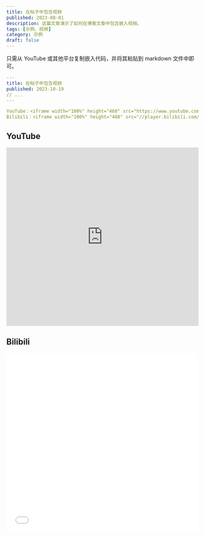 ```yaml
---
title: 在帖子中包含视频
published: 2023-08-01
description: 这篇文章演示了如何在博客文章中包含嵌入视频。
tags: [示例、视频]
category: 示例
draft: false
---
```


只需从 YouTube 或其他平台复制嵌入代码，并将其粘贴到 markdown 文件中即可。

```yaml
---
title: 在帖子中包含视频
published: 2023-10-19
// ...
---

YouTube：<iframe width="100%" height="468" src="https://www.youtube.com/embed/5gIf0_xpFPI?si=N1WTorLKL0uwLsU_" title="YouTube video player" frameborder="0" allowfullscreen></iframe>
Bilibili：<iframe width="100%" height="468" src="//player.bilibili.com/player.html?bvid=BV1fK4y1s7Qf&p=1" scrolling="no" border="0" frameborder="no" framespacing="0" allowfullscreen="true"> </iframe>
```

## YouTube

<iframe width="100%" height="468" src="https://www.youtube.com/embed/5gIf0_xpFPI?si=N1WTorLKL0uwLsU_" title="YouTube video player" frameborder="0" allow="accelerometer; autoplay; clipboard-write; encrypted-media; gyroscope; picture-in-picture; web-share" allowfullscreen></iframe>

## Bilibili

<iframe width="100%" height="468" src="//player.bilibili.com/player.html?isOutside=true&aid=681309864&bvid=BV1eS4y157Ey&cid=502999546&p=1" scrolling="no" border="0" frameborder="no" framespacing="0" allowfullscreen="true"> </iframe>
